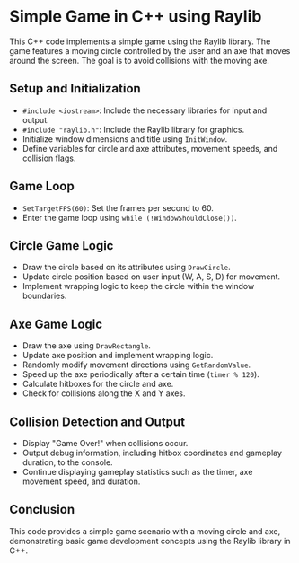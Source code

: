 # Simple Game in C++ using Raylib

This C++ code implements a simple game using the Raylib library. The game features a moving circle controlled by the user and an axe that moves around the screen. The goal is to avoid collisions with the moving axe.

## Setup and Initialization

- `#include <iostream>`: Include the necessary libraries for input and output.
- `#include "raylib.h"`: Include the Raylib library for graphics.
- Initialize window dimensions and title using `InitWindow`.
- Define variables for circle and axe attributes, movement speeds, and collision flags.

## Game Loop

- `SetTargetFPS(60)`: Set the frames per second to 60.
- Enter the game loop using `while (!WindowShouldClose())`.

## Circle Game Logic

- Draw the circle based on its attributes using `DrawCircle`.
- Update circle position based on user input (W, A, S, D) for movement.
- Implement wrapping logic to keep the circle within the window boundaries.

## Axe Game Logic

- Draw the axe using `DrawRectangle`.
- Update axe position and implement wrapping logic.
- Randomly modify movement directions using `GetRandomValue`.
- Speed up the axe periodically after a certain time (`timer % 120`).
- Calculate hitboxes for the circle and axe.
- Check for collisions along the X and Y axes.

## Collision Detection and Output

- Display "Game Over!" when collisions occur.
- Output debug information, including hitbox coordinates and gameplay duration, to the console.
- Continue displaying gameplay statistics such as the timer, axe movement speed, and duration.

## Conclusion

This code provides a simple game scenario with a moving circle and axe, demonstrating basic game development concepts using the Raylib library in C++.